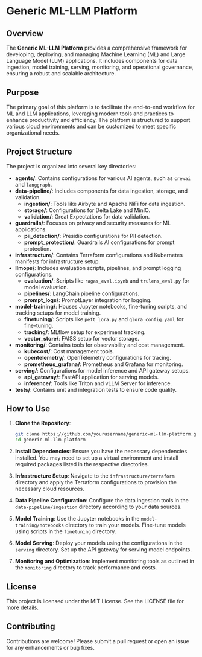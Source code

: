 # Generic ML-LLM Platform

## Overview

The **Generic ML-LLM Platform** provides a comprehensive framework for developing, deploying, and managing Machine Learning (ML) and Large Language Model (LLM) applications. It includes components for data ingestion, model training, serving, monitoring, and operational governance, ensuring a robust and scalable architecture.

## Purpose

The primary goal of this platform is to facilitate the end-to-end workflow for ML and LLM applications, leveraging modern tools and practices to enhance productivity and efficiency. The platform is structured to support various cloud environments and can be customized to meet specific organizational needs.

## Project Structure

The project is organized into several key directories:

- **agents/**: Contains configurations for various AI agents, such as `crewai` and `langgraph`.
- **data-pipeline/**: Includes components for data ingestion, storage, and validation.
  - **ingestion/**: Tools like Airbyte and Apache NiFi for data ingestion.
  - **storage/**: Configurations for Delta Lake and MinIO.
  - **validation/**: Great Expectations for data validation.
- **guardrails/**: Focuses on privacy and security measures for ML applications.
  - **pii_detection/**: Presidio configurations for PII detection.
  - **prompt_protection/**: Guardrails AI configurations for prompt protection.
- **infrastructure/**: Contains Terraform configurations and Kubernetes manifests for infrastructure setup.
- **llmops/**: Includes evaluation scripts, pipelines, and prompt logging configurations.
  - **evaluation/**: Scripts like `ragas_eval.ipynb` and `trulens_eval.py` for model evaluation.
  - **pipelines/**: LangChain pipeline configurations.
  - **prompt_logs/**: PromptLayer integration for logging.
- **model-training/**: Houses Jupyter notebooks, fine-tuning scripts, and tracking setups for model training.
  - **finetuning/**: Scripts like `peft_lora.py` and `qlora_config.yaml` for fine-tuning.
  - **tracking/**: MLflow setup for experiment tracking.
  - **vector_store/**: FAISS setup for vector storage.
- **monitoring/**: Contains tools for observability and cost management.
  - **kubecost/**: Cost management tools.
  - **opentelemetry/**: OpenTelemetry configurations for tracing.
  - **prometheus_grafana/**: Prometheus and Grafana for monitoring.
- **serving/**: Configurations for model inference and API gateway setups.
  - **api_gateway/**: FastAPI application for serving models.
  - **inference/**: Tools like Triton and vLLM Server for inference.
- **tests/**: Contains unit and integration tests to ensure code quality.

## How to Use

1. **Clone the Repository**:
   ```bash
   git clone https://github.com/yourusername/generic-ml-llm-platform.git
   cd generic-ml-llm-platform
   ```

2. **Install Dependencies**:
   Ensure you have the necessary dependencies installed. You may need to set up a virtual environment and install required packages listed in the respective directories.

3. **Infrastructure Setup**:
   Navigate to the `infrastructure/terraform` directory and apply the Terraform configurations to provision the necessary cloud resources.

4. **Data Pipeline Configuration**:
   Configure the data ingestion tools in the `data-pipeline/ingestion` directory according to your data sources.

5. **Model Training**:
   Use the Jupyter notebooks in the `model-training/notebooks` directory to train your models. Fine-tune models using scripts in the `finetuning` directory.

6. **Model Serving**:
   Deploy your models using the configurations in the `serving` directory. Set up the API gateway for serving model endpoints.

7. **Monitoring and Optimization**:
   Implement monitoring tools as outlined in the `monitoring` directory to track performance and costs.

## License

This project is licensed under the MIT License. See the LICENSE file for more details.

## Contributing

Contributions are welcome! Please submit a pull request or open an issue for any enhancements or bug fixes.